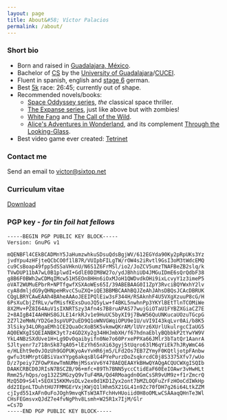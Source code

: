 ```yaml
---
layout: page
title: About&#58; Víctor Palacios
permalink: /about/
---
```


### Short bio
* Born and raised in [Guadalajara, México](https://en.wikipedia.org/wiki/Guadalajara).
* Bachelor of [CS](https://en.wikipedia.org/wiki/Computer_science) by the [University of Guadalajara](http://www.udg.mx/)/[CUCEI](http://www.cucei.udg.mx/).
* Fluent in spanish, english and [stage 6](https://store.hipstery.com/blogs/news/7378688-the-8-stages-of-learning-german) german.
* Best [5k](http://www.c25k.com/) race: 26:45; currently out of shape.
* Recommended novels/books: 
	* [Space Oddyssey series](https://en.wikipedia.org/wiki/Space_Odyssey), _the_ classical space thriller.
	* [The Expanse series](https://en.wikipedia.org/wiki/The_Expanse_(novel_series)), just like above but with zombies!
	* [White Fang](https://en.wikipedia.org/wiki/White_Fang) and [The Call of the Wild](https://en.wikipedia.org/wiki/The_Call_of_the_Wild).
	* [Alice's Adventures in Wonderland](https://en.wikipedia.org/wiki/Alice%27s_Adventures_in_Wonderland), and its complement [Through the Looking-Glass](https://en.wikipedia.org/wiki/Through_the_Looking-Glass).
* Best video game ever created: [Tetrinet](http://tetrinet.info/)

### Contact me

Send an email to [victor@sixtop.net](mailto:victor@sixtop.net)

### Curriculum vitae

[Download](/files/Victor_Palacios_CV.pdf)

### PGP key - _for tin foil hat fellows_

```
-----BEGIN PGP PUBLIC KEY BLOCK-----
Version: GnuPG v1

mQENBFl4CEkBCADMnY5JaHumzwhkuSDsuQdsBgjWV/612EGYda90Ky2pRpUKs3Yz
jvdYpu4zHFjteQCbCO0f1lB7R/VUIpbFILgTW/rOW4s2iRvtl9GsI3oM3tWdcEMQ
cu9CsBoap49fpp5dSSaVHknU/N6S1Z6FrMSl/io2/JoZCV5umzTNAFBeZB2slq/k
TVwDUP11bA7wL0B1plwdI+GdlE0DIM8W27o/ydJBhhiUD4JMGuIDmE6sQrQdbF38
g8B6F0BWh2wCDMqIMcw51H5EOn8HHn6iOxMJoH1QWDvdkOHi9ixLcvyY1z3imeP5
oVAT2WUMuEPbrR+NPTfgwfXSXAoWEs65I/39ABEBAAG0I1ZpY3RvciBQYWxhY2lv
cyA8dmljdG9yQHNpeHRvcC5uZXQ+iQE3BBMBCAAhBQJZeAhJAhsDBQsJCAcDBRUK
CQgLBRYCAwEAAh4BAheAAAoJEEIPQlEiw3sF344H/RSAknhF4U5VXgXzuuP8cG/H
6PsXuCbjZfRLv/wfMisfKExsDuoJQ5yLw+f4BKL5nwhnPp3YKYlBEtTlnTCOMiWe
8X2Mv+PZ8I64AuV1sIXNRTSzy3Afn4s7B8ruAPAS77wujGiOTaU1FYBZXGiaCZ7E
2+8AIgB4I4AHNHS8GJLE14rkRJv1e9HuUC5byXI9j7BwW56QuUNKucaUOzuTGcpG
2Z7l2eMmN/YD2Ge3spVUP2uED9Q1oWNVGWqiOPU9e1U/uVI9I43kqLvr0Ai/b8K5
3lSiky34LORgaEMh1CE2QuaOcXoB5K5vkmwQKrAM/lUVrz6XUrlUkulrgcCIaUG5
AQ0EWXgISQEIANBK3yt7z4GD2Xy2g34HHJmbXH/f67hdnaEblyBQbbkP2tYwYW9V
YkL4NBzSXdUve1H+Lg9DvOqaibyifn0Ne7o60PrxePPXa66JMlr3bTatQr1AanrA
SJltyenr7z718nSk87qA05+lEzYh65nXi63gyj5tUqro63lM6qYiEk7hJRyWmC46
e/HLEht9e0vJOzUh9GOPUKyoAvYvHR6jm5/LFd2Os7EB7ZYmyF0KQtljotpFAnbw
gwfu3tHMrptGBSiVaxYYpg6akqsBlG4PYePurzDoZsqkrcdC0j8S3375Xfv7/wUo
D/z7peiy7ZFOwPXewTmNUMmjMSsxVv6Y478AEQEAAYkBHwQYAQgACQUCWXgISQIb
DAAKCRBCD0JRIsN7BSCZB/96+mfc+89Th7BNN5yccCtidEaF60EeIOAwr3vHwHLt
Rmm25/hQps/og132ZSMGzyQ9vTuF4MA/Qd4RMoagdn0GmCsSR9vUM9z+f1rZmcrQ
MzQ5D9+S4l+5EOX15KKMvsDLv2ex0d1KD1Zyx2ont7bMZLOQFuZrFzHOoCdIWkHp
dd2IEpnLTDuhtHU7FMMGErVxjKWjQ1lHhm5X21GL41n9Zc70fDH7g26i64LtkZZM
cjIyd551xAFn0uFoJOgh9mvqKTsW3ATFchHvHUoiid0H8oOMLwCSAAaqQHnTe3Wl
CHsFEGmsvxQJdZ7e4fvNgPhv8Lsmh+W25R1x7IjM/Glr
=Cs7D
-----END PGP PUBLIC KEY BLOCK-----

```
